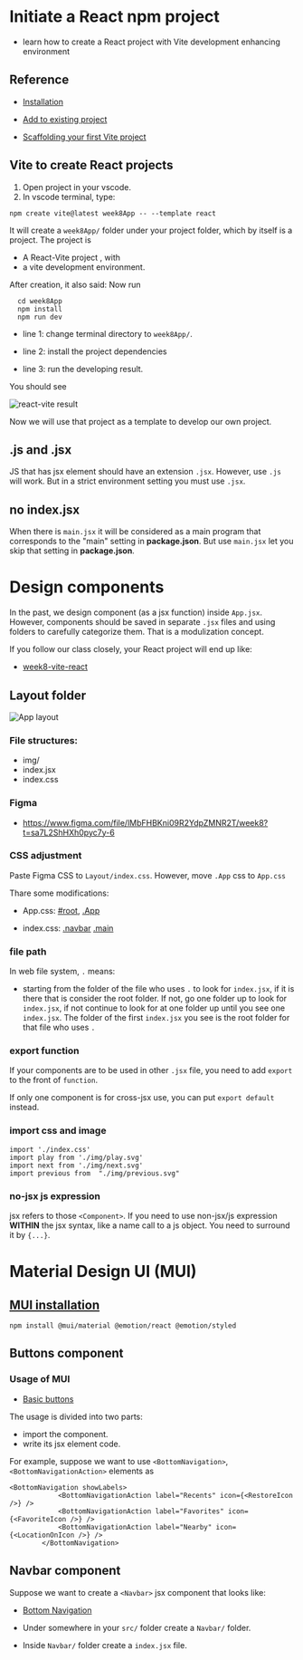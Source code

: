 
# Initiate a React npm project

  * learn how to create a React project with Vite development enhancing environment


## Reference

  * [Installation](https://react.dev/learn/installation)

  * [Add to existing project](https://react.dev/learn/add-react-to-an-existing-project#using-react-for-a-part-of-your-existing-page)
  * [Scaffolding your first Vite project](https://vitejs.dev/guide/#scaffolding-your-first-vite-project)


## Vite to create React projects 


  1. Open project in your vscode. 
  2. In vscode terminal, type:  
```
npm create vite@latest week8App -- --template react
```

It will create a `week8App/` folder under your project folder, which by itself is a project. The project is

  * A React-Vite project , with
  * a vite development environment.

After creation, it also said: Now run

```
  cd week8App
  npm install
  npm run dev
```

  * line 1: change terminal directory to `week8App/`.

  * line 2: install the project dependencies

  * line 3: run the developing result.

You should see

![react-vite result](images/vite-react.png)

Now we will use that project as a template to develop our own project.


## .js and .jsx

JS that has jsx element should have an extension `.jsx`. However, use `.js` will work. But in a strict environment setting you must use `.jsx`.

## no index.jsx

When there is `main.jsx` it will be considered as a main program that corresponds to the "main" setting in **package.json**. But use `main.jsx` let you skip that setting in **package.json**.

# Design components

In the past, we design component (as a jsx function) inside `App.jsx`. However, components should be saved in separate `.jsx` files and using folders to carefully categorize them. That is a modulization concept. 

If you follow our class closely, your React project will end up like:

  * [week8-vite-react](https://github.com/tpemartin/111-2-multimedia-publication/tree/main/week8-vite-react)


## Layout folder

![App layout](images/App.png)

### File structures:

  * img/
  * index.jsx
  * index.css

### Figma

  * <https://www.figma.com/file/lMbFHBKni09R2YdpZMNR2T/week8?t=sa7L2ShHXh0pyc7y-6>

### CSS adjustment

Paste Figma CSS to `Layout/index.css`. However, move `.App`  css to `App.css`

Thare some modifications:

  * App.css: [#root](https://github.com/tpemartin/111-2-multimedia-publication/blob/2544f956074002e4a61b054bd0da314bfe9e9b28/week8-vite-react/src/App.css#L1), [.App](https://github.com/tpemartin/111-2-multimedia-publication/blob/2544f956074002e4a61b054bd0da314bfe9e9b28/week8-vite-react/src/App.css#L48)

  * index.css: [.navbar](https://github.com/tpemartin/111-2-multimedia-publication/blob/2544f956074002e4a61b054bd0da314bfe9e9b28/week8-vite-react/src/components/Layout/index.css#L23) [.main](https://github.com/tpemartin/111-2-multimedia-publication/blob/68e396d4cf390cf60c9ba173b34bc6be7335ae0f/week8-vite-react/src/components/Layout/index.css#L2) 

### file path

In web file system, `.` means:

  * starting from the folder of the file who uses `.` to look for `index.jsx`, if it is there that is consider the root folder. If not, go one folder up to look for `index.jsx`, if not continue to look for at one folder up until you see one `index.jsx`. The folder of the first `index.jsx` you see is the root folder for that file who uses `.`


### export function

If your components are to be used in other `.jsx` file, you need to add `export` to the front of `function`. 

If only one component is for cross-jsx use, you can put `export default` instead.

### import css and image

```
import './index.css'
import play from './img/play.svg'
import next from './img/next.svg'
import previous from  "./img/previous.svg"
```

### no-jsx js expression

jsx refers to those `<Component>`. If you need to use non-jsx/js expression **WITHIN** the jsx syntax, like a name call to a js object. You need to surround it by `{...}`.


# Material Design UI (MUI)

## [MUI installation](https://mui.com/material-ui/getting-started/installation/)

```
npm install @mui/material @emotion/react @emotion/styled
```

## Buttons component

### Usage of MUI

  * [Basic buttons](https://mui.com/material-ui/react-button/)

The usage is divided into two parts:

  * import the component.
  * write its jsx element code.

For example, suppose we want to use `<BottomNavigation>`, `<BottomNavigationAction>` elements as
```
<BottomNavigation showLabels>
            <BottomNavigationAction label="Recents" icon={<RestoreIcon />} />
            <BottomNavigationAction label="Favorites" icon={<FavoriteIcon />} />
            <BottomNavigationAction label="Nearby" icon={<LocationOnIcon />} />
        </BottomNavigation>

```


## Navbar component

Suppose we want to create a `<Navbar>` jsx component that looks like:

  * [Bottom Navigation](https://mui.com/material-ui/react-bottom-navigation/#bottom-navigation)

  * Under somewhere in your `src/` folder create a `Navbar/` folder.
  * Inside `Navbar/` folder create a `index.jsx` file.

